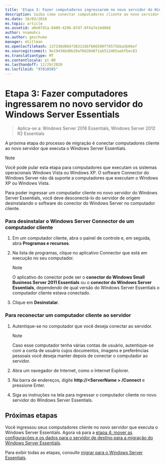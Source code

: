 ```yaml
---
title: 'Etapa 3: Fazer computadores ingressarem no novo servidor do Windows Server Essentials'
description: Saiba como conectar computadores cliente ao novo servidor que executa o Windows Server Essentials.
ms.date: 10/03/2016
ms.topic: article
ms.assetid: a0e07d1a-8409-429b-87d7-0f4a7e14d668
author: nnamuhcs
ms.author: geschuma
manager: mtillman
ms.openlocfilehash: 137330d084738313dbf666590f78575bba3b04ef
ms.sourcegitcommit: 9e19436bd8b20af60284071ab512405aebfbec83
ms.translationtype: MT
ms.contentlocale: pt-BR
ms.lasthandoff: 12/29/2020
ms.locfileid: "97810505"
---
```

# <a name="step-3-join-computers-to-the-new-windows-server-essentials-server"></a>Etapa 3: Fazer computadores ingressarem no novo servidor do Windows Server Essentials

>Aplica-se a: Windows Server 2016 Essentials, Windows Server 2012 R2 Essentials

A próxima etapa do processo de migração é conectar computadores cliente ao novo servidor que executa o Windows Server Essentials.

> [!NOTE]
>  Você pode pular esta etapa para computadores que executam os sistemas operacionais Windows Vista ou Windows XP. O software Connector do Windows Server não dá suporte a computadores que executam o Windows XP ou Windows Vista.

 Para poder ingressar um computador cliente no novo servidor do Windows Server Essentials, você deve desconectá-lo do servidor de origem desinstalando o software do conector do Windows Server no computador cliente.

### <a name="to-uninstall-windows-server-connector-on-a-client-computer"></a>Para desinstalar o Windows Server Connector de um computador cliente

1.  Em um computador cliente, abra o painel de controle e, em seguida, abra **Programas e recursos**.

2.  Na lista de programas, clique no aplicativo Connector que está em execução no seu computador.

    > [!NOTE]
    >  O aplicativo do conector pode ser o **conector do Windows Small Business Server 2011 Essentials** ou o **conector do Windows Server Essentials**, dependendo de qual versão do Windows Server Essentials o computador cliente estava conectado.

3.  Clique em **Desinstalar**.

### <a name="to-reconnect-a-client-computer-to-the-server"></a>Para reconectar um computador cliente ao servidor

1.  Autentique-se no computador que você deseja conectar ao servidor.

    > [!NOTE]
    >  Caso esse computador tenha várias contas de usuário, autentique-se com a conta de usuário cujos documentos, imagens e preferências pessoais você deseja manter depois de conectar o computador ao servidor.

2.  Abra um navegador de Internet, como o Internet Explorer.

3.  Na barra de endereços, digite **http://<ServerName \> /Connect** e pressione Enter.

4.  Siga as instruções na tela para ingressar o computador cliente no novo servidor do Windows Server Essentials.

## <a name="next-steps"></a>Próximas etapas
 Você ingressou seus computadores cliente no novo servidor que executa o Windows Server Essentials. Agora vá para a [etapa 4: mover as configurações e os dados para o servidor de destino para a migração do Windows Server Essentials](Step-4--Move-settings-and-data-to-the-Destination-Server-for-Windows-Server-Essentials-migration.md).


Para exibir todas as etapas, consulte [migrar para o Windows Server Essentials](Migrate-from-Previous-Versions-to-Windows-Server-Essentials-or-Windows-Server-Essentials-Experience.md).

